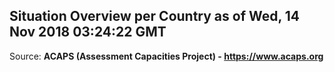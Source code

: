 ## Situation Overview per Country as of Wed, 14 Nov 2018 03:24:22 GMT

Source: **ACAPS (Assessment Capacities Project) - https://www.acaps.org**